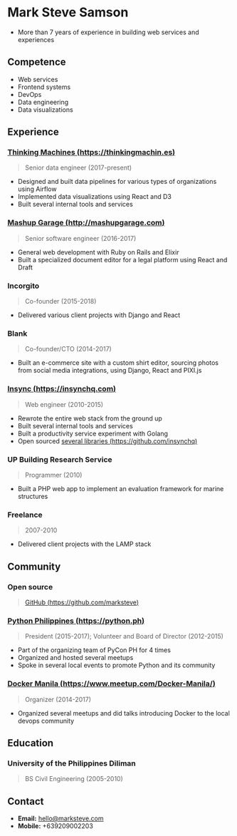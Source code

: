 # Mark Steve Samson

- More than 7 years of experience in building web services and experiences

## Competence

- Web services
- Frontend systems
- DevOps
- Data engineering
- Data visualizations

## Experience

### [Thinking Machines (https://thinkingmachin.es)](https://thinkingmachin.es)
> Senior data engineer (2017-present)

- Designed and built data pipelines for various types of organizations using Airflow
- Implemented data visualizations using React and D3
- Built several internal tools and services

### [Mashup Garage (http://mashupgarage.com)](http://mashupgarage.com)
> Senior software engineer (2016-2017)

- General web development with Ruby on Rails and Elixir
- Built a specialized document editor for a legal platform using React and Draft

### Incorgito
> Co-founder (2015-2018)

- Delivered various client projects with Django and React

### Blank
> Co-founder/CTO (2014-2017)

- Built an e-commerce site with a custom shirt editor, sourcing photos from social media integrations, using Django, React and PIXI.js

### [Insync (https://insynchq.com)](https://insynchq.com)
> Web engineer (2010-2015)

- Rewrote the entire web stack from the ground up
- Built several internal tools and services
- Built a productivity service experiment with Golang
- Open sourced [several libraries (https://github.com/insynchq)](https://github.com/insynchq)

### UP Building Research Service
> Programmer (2010)

- Built a PHP web app to implement an evaluation framework for marine structures

### Freelance
> 2007-2010

- Delivered client projects with the LAMP stack

## Community

### Open source
> [GitHub (https://github.com/marksteve)](https://github.com/marksteve)

### [Python Philippines (https://python.ph)](https://python.ph)
> President (2015-2017); Volunteer and Board of Director (2012-2015)

- Part of the organizing team of PyCon PH for 4 times
- Organized and hosted several meetups
- Spoke in several local events to promote Python and its community

### [Docker Manila (https://www.meetup.com/Docker-Manila/)](https://www.meetup.com/Docker-Manila/)
> Organizer (2014-2017)

- Organized several meetups and did talks introducing Docker to the local devops community

## Education

### University of the Philippines Diliman
> BS Civil Engineering (2005-2010)

## Contact

- __Email:__ hello@marksteve.com
- __Mobile:__ +639209002203
